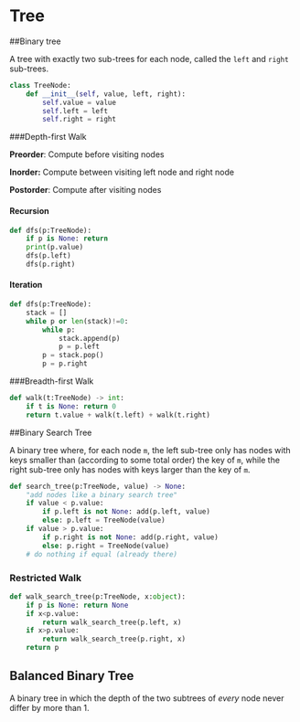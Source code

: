 # Tree

##Binary tree

A tree with exactly two sub-trees for each node, called the `left` and `right` sub-trees.

```python
class TreeNode:
    def __init__(self, value, left, right):
        self.value = value
        self.left = left
        self.right = right
```

###Depth-first Walk 

**Preorder**: Compute before visiting nodes

**Inorder:** Compute between visiting left node and right node

**Postorder**: Compute after visiting nodes

#### Recursion

```python
def dfs(p:TreeNode):
    if p is None: return
    print(p.value)
    dfs(p.left)
    dfs(p.right)
```

#### Iteration

```python
def dfs(p:TreeNode):
  	stack = []
    while p or len(stack)!=0:
      	while p:
          	stack.append(p)
            p = p.left
        p = stack.pop()
        p = p.right
```

###Breadth-first Walk

```python
def walk(t:TreeNode) -> int:
    if t is None: return 0
    return t.value + walk(t.left) + walk(t.right)
```

##Binary Search Tree

A binary tree where, for each node `m`, the left sub-tree only has nodes with keys smaller than (according to some total order) the key of `m`, while the right sub-tree only has nodes with keys larger than the key of `m`.

```python
def search_tree(p:TreeNode, value) -> None:
    "add nodes like a binary search tree"
    if value < p.value:
        if p.left is not None: add(p.left, value)
        else: p.left = TreeNode(value)
    if value > p.value:
        if p.right is not None: add(p.right, value)
        else: p.right = TreeNode(value)
    # do nothing if equal (already there)
```

### Restricted Walk

```python
def walk_search_tree(p:TreeNode, x:object):
    if p is None: return None
    if x<p.value:
        return walk_search_tree(p.left, x)
    if x>p.value:
        return walk_search_tree(p.right, x)
    return p
```

## Balanced Binary Tree

A binary tree in which the depth of the two subtrees of *every* node never differ by more than 1.


